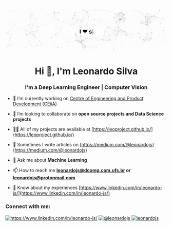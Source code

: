 <p align="center">
  <img src="https://github.com/leoproject/leoproject/raw/main/assets/header-github.gif" alt="Hi, my name is Leonardo">
</p>

<!--
How to make the bio gif ?
💜 I would like to say thanks to [matyo91](https://github.com/matyo91)

1. I made my with https://codesandbox.io/s/github-profile-2ijk7;

2. So I recorded my screen to gif on Ubuntu with normal option print and record screen and save result to video webm extension.

3. This [GIF converter](https://ezgif.com/video-to-gif) help me to create a dedicated command that convert WEBM to GIF.
Then i save result to [assets/github.gif](assets/github.gif)
-->

<h1 align="center">Hi 👋, I'm Leonardo Silva</h1>
<h3 align="center">I'm a Deep Learning Engineer | Computer Vision</h3>

- 🔭 I’m currently working on [Centre of Engineering and Product Development (CEiiA)](https://www.ceiia.com/)

- 🧐 I’m looking to collaborate on **open source projects and Data Science projects**

- 👨‍💻 All of my projects are available at [https://leoproject.github.io/](https://leoproject.github.io/)

- 📝 Sometimes I write articles on [https://medium.com/@leonardojs](https://medium.com/@leonardojs)

- 💬 Ask me about **Machine Learning**

- 📫 How to reach me **leonardojs@dcomp.com.ufs.br or leonardojs@protonmail.com**

- 📄 Know about my experiences [https://www.linkedin.com/in/leonardo-js/](https://www.linkedin.com/in/leonardo-js/)



<h3 align="left">Connect with me:</h3>
<p align="left">
<a href="https://linkedin.com/in/https://www.linkedin.com/in/leonardo-js/" target="blank"><img align="center" src="https://raw.githubusercontent.com/rahuldkjain/github-profile-readme-generator/master/src/images/icons/Social/linked-in-alt.svg" alt="https://www.linkedin.com/in/leonardo-js/" height="30" width="40" /></a>
<a href="https://medium.com/@leonardojs" target="blank"><img align="center" src="https://raw.githubusercontent.com/rahuldkjain/github-profile-readme-generator/master/src/images/icons/Social/medium.svg" alt="@leonardojs" height="30" width="40" /></a>
<a href="https://discord.gg/leonardojs" target="blank"><img align="center" src="https://raw.githubusercontent.com/rahuldkjain/github-profile-readme-generator/master/src/images/icons/Social/discord.svg" alt="leonardojs" height="30" width="40" /></a>
</p>

